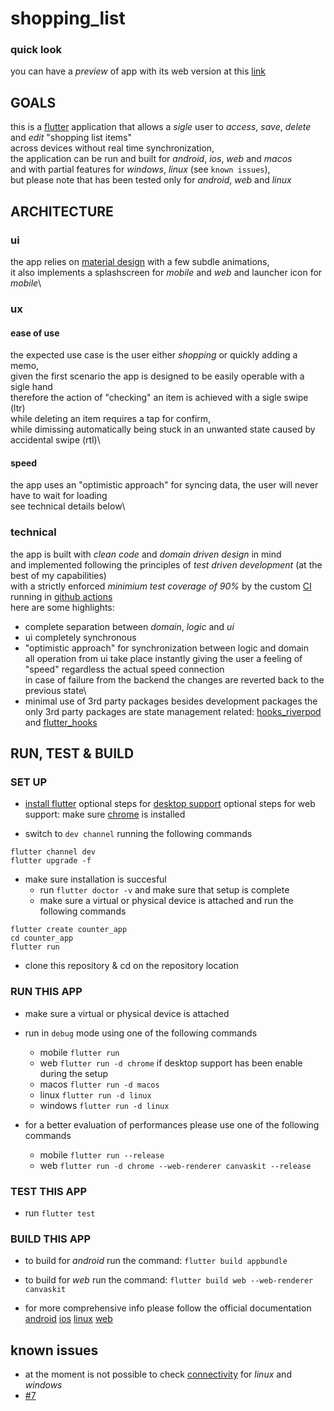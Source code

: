 # shopping_list

### quick look

you can have a *preview* of app with its web version at this [link](https://festive-northcutt-b54e97.netlify.app)

## GOALS

this is a [flutter](https://flutter.dev/) application that allows a *sigle* user to *access*, *save*, *delete* and *edit* "shopping list items"\
across devices without real time synchronization,\
the application can be run and built for *android*, *ios*, *web* and *macos* \
and with partial features for *windows*, *linux* (see `known issues`),\
but please note that has been tested only for *android*, *web* and *linux*

## ARCHITECTURE

### ui

the app relies on [material design](https://material.io/design) with a few subdle animations,\
it also implements a splashscreen for *mobile* and *web* and launcher icon for *mobile*\

### ux

#### ease of use
the expected use case is the user either *shopping* or quickly adding a memo,\
given the first scenario the app is designed to be easily operable with a sigle hand\
therefore the action of "checking" an item is achieved with a sigle swipe (ltr)\
while deleting an item requires a tap for confirm, \
while dimissing automatically being stuck in an unwanted state caused by accidental swipe (rtl)\

#### speed
the app uses an "optimistic approach" for syncing data, the user will never have to wait for loading\
see technical details below\

### technical

the app is built with *clean code* and *domain driven design* in mind\
and implemented following the principles of *test driven development* (at the best of my capabilities)\
with a strictly enforced *minimium test coverage of 90%* by the custom [CI](https://github.com/iapicca/shopping_list/blob/master/.github/workflows/workflow.yml) running in [github actions](https://github.com/features/actions)\
here are some highlights:
- complete separation between *domain*, *logic* and *ui*
- ui completely synchronous
- "optimistic approach" for synchronization between logic and domain\
    all operation from ui take place instantly giving the user a feeling of "speed" regardless the actual speed connection\
    in case of failure from the backend the changes are reverted back to the previous state\
- minimal use of 3rd party packages
    besides development packages the only 3rd party packages are state management related: [hooks_riverpod](https://pub.dev/packages/hooks_riverpod) and [flutter_hooks](https://pub.dev/packages/flutter_hooks)

## RUN, TEST & BUILD

### SET UP

- [install flutter](https://flutter.dev/docs/get-started/install) 
    optional steps for [desktop support](https://flutter.dev/desktop)
    optional steps for web support: make sure [chrome](https://www.google.com/chrome) is installed 

- switch to `dev channel` running the following commands
```console
flutter channel dev
flutter upgrade -f
```

- make sure installation is succesful
    - run `flutter doctor -v` and make sure that setup is complete
    - make sure a virtual or physical device is attached and run the following commands
```console
flutter create counter_app
cd counter_app
flutter run
```

- clone this repository & cd on the repository location


### RUN THIS APP

- make sure a virtual or physical device is attached 

- run in `debug` mode using one of the following commands
    - mobile `flutter run` 
    - web `flutter run -d chrome`
    if desktop support has been enable during the setup
    - macos `flutter run -d macos`
    - linux `flutter run -d linux`
    - windows `flutter run -d linux`

- for a better evaluation of performances please use one of the following commands
    - mobile `flutter run --release` 
    - web `flutter run -d chrome --web-renderer canvaskit --release`

### TEST THIS APP

- run `flutter test`

### BUILD THIS APP

- to build for *android* run the command: `flutter build appbundle`
- to build for *web* run the command: `flutter build web --web-renderer canvaskit`

- for more comprehensive info please follow the official documentation
    [android](https://flutter.dev/docs/deployment/android)
    [ios](https://flutter.dev/docs/deployment/ios)
    [linux](https://flutter.dev/docs/deployment/linux)
    [web](https://flutter.dev/docs/deployment/web)

## known issues
- at the moment is not possible to check [connectivity](https://pub.dev/packages/connectivity) for *linux* and *windows* 
- [#7](https://github.com/iapicca/shopping_list/issues/7)





